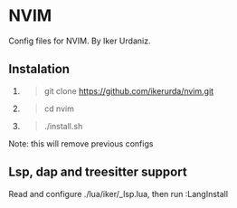 # NVIM
Config files for NVIM. By Iker Urdaniz.

## Instalation
1. > git clone https://github.com/ikerurda/nvim.git
2. > cd nvim
3. > ./install.sh

Note: this will remove previous configs

## Lsp, dap and treesitter support
Read and configure ./lua/iker/_lsp.lua, then run :LangInstall
